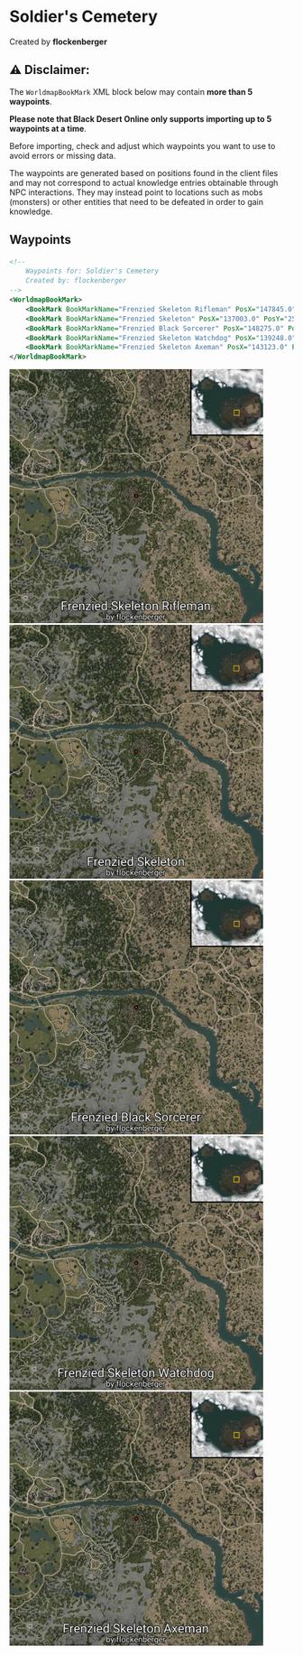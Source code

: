 # Soldier's Cemetery
Created by **flockenberger**

## ⚠️ Disclaimer:
The `WorldmapBookMark` XML block below may contain **more than 5 waypoints**.

**Please note that Black Desert Online only supports importing up to 5 waypoints at a time**.

Before importing, check and adjust which waypoints you want to use to avoid errors or missing data.

The waypoints are generated based on positions found in the client files and may not correspond to actual knowledge entries obtainable through NPC interactions.
They may instead point to locations such as mobs (monsters) or other entities that need to be defeated in order to gain knowledge.

## Waypoints
```xml
<!--
    Waypoints for: Soldier's Cemetery
    Created by: flockenberger
-->
<WorldmapBookMark>
    <BookMark BookMarkName="Frenzied Skeleton Rifleman" PosX="147845.0" PosY="1704.010009765625" PosZ="-65557.6015625" />
    <BookMark BookMarkName="Frenzied Skeleton" PosX="137003.0" PosY="2511.639892578125" PosZ="-69645.1015625" />
    <BookMark BookMarkName="Frenzied Black Sorcerer" PosX="148275.0" PosY="1132.43994140625" PosZ="-59182.30078125" />
    <BookMark BookMarkName="Frenzied Skeleton Watchdog" PosX="139248.0" PosY="1298.949951171875" PosZ="-61538.69921875" />
    <BookMark BookMarkName="Frenzied Skeleton Axeman" PosX="143123.0" PosY="699.6199951171875" PosZ="-60101.80078125" />
</WorldmapBookMark>
```

<img src="./Soldier's Cemetery_Frenzied Skeleton Rifleman_Preview.webp" width="450"/> <img src="./Soldier's Cemetery_Frenzied Skeleton_Preview.webp" width="450"/> <img src="./Soldier's Cemetery_Frenzied Black Sorcerer_Preview.webp" width="450"/> <img src="./Soldier's Cemetery_Frenzied Skeleton Watchdog_Preview.webp" width="450"/> <img src="./Soldier's Cemetery_Frenzied Skeleton Axeman_Preview.webp" width="450"/> 